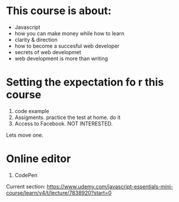 # This course is about:

- Javascript
- how you can make money while how to learn
- clarity & direction
- how to become a succesful web developer
- secrets of web developmet
- web development is more than writing

# Setting the expectation fo r this course
1. code example
2. Assigments. practice the test at home. do it
3. Access to Facebook. NOT INTERESTED.

Lets move one.


# Online editor
1.  CodePen

Current section:
https://www.udemy.com/javascript-essentials-mini-course/learn/v4/t/lecture/7838920?start=0
